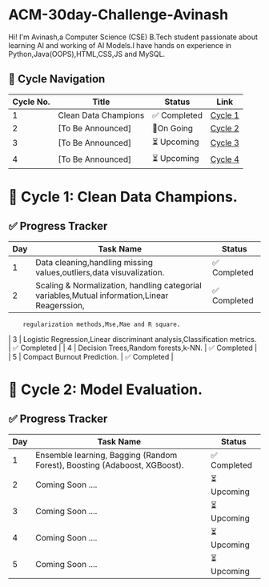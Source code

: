 # ACM-30day-Challenge-Avinash
Hi! I'm Avinash,a Computer Science (CSE) B.Tech student passionate about learning AI and working of AI Models.I have hands on experience in Python,Java(OOPS),HTML,CSS,JS and MySQL. 

## 📘 Cycle Navigation

| Cycle No. | Title                    | Status       | Link                                                |
|-----------|--------------------------|--------------|-----------------------------------------------------|
| 1         | Clean Data Champions     | ✅ Completed | [Cycle 1](./Cycle-01_Clean_Data_Champions/)         |
| 2         | [To Be Announced]        | 🔄On Going   | [Cycle 2](./Cycle-02/)                              |
| 3         | [To Be Announced]        | ⏳ Upcoming  | [Cycle 3](./Cycle_3_[Coming_Soon]/)                 |
| 4         | [To Be Announced]        | ⏳ Upcoming  | [Cycle 4](./Cycle_4_[Coming_Soon]/)                 |


# 🧹 Cycle 1: Clean Data Champions.

## ✅ Progress Tracker

| Day | Task Name                                                                                    | Status       |
|-----|----------------------------------------------------------------------------------------------|--------------|
| 1   | Data cleaning,handling missing values,outliers,data visuvalization.                          | ✅ Completed |
| 2   | Scaling & Normalization, handling categorial variables,Mutual information,Linear Reagerssion,| ✅ Completed |
        regularization methods,Mse,Mae and R square.                                                
| 3   | Logistic Regression,Linear discriminant analysis,Classification metrics.                     | ✅ Completed |
| 4   | Decision Trees,Random forests,k-NN.                                                          | ✅ Completed |
| 5   | Compact Burnout Prediction.                                                                  | ✅ Completed  |

# 🧹 Cycle 2: Model Evaluation.

## ✅ Progress Tracker

| Day | Task Name                                                                                    | Status       |
|-----|----------------------------------------------------------------------------------------------|--------------|
| 1   | Ensemble learning, Bagging (Random Forest), Boosting (Adaboost, XGBoost).                    | ✅ Completed |
| 2   | Coming Soon ....                                                                             | ⏳ Upcoming  |                                                       
| 3   | Coming Soon ....                                                                             | ⏳ Upcoming  |
| 4   | Coming Soon ....                                                                             | ⏳ Upcoming  |
| 5   | Coming Soon ....                                                                             | ⏳ Upcoming  |
